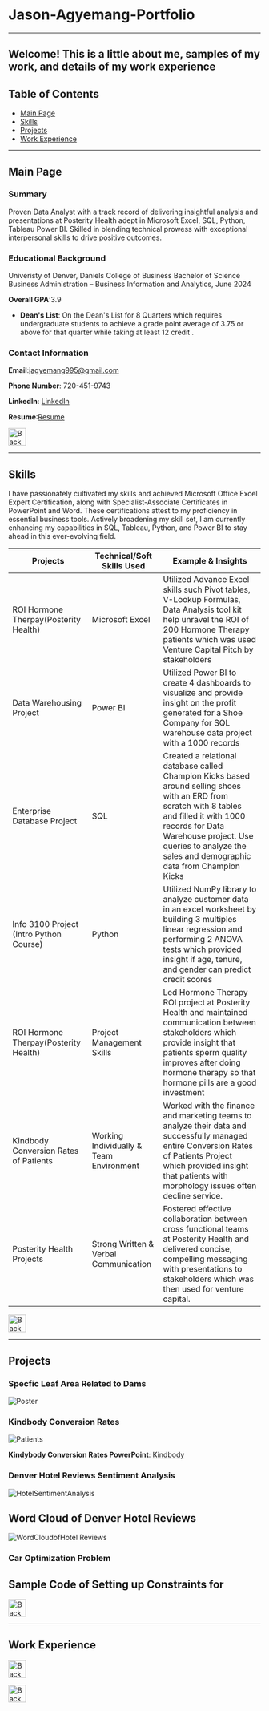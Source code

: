 # Jason-Agyemang-Portfolio



<a name="top"></a>
<hr>

## Welcome! This is a little about me, samples of my work, and details of my work experience

## Table of Contents
- [Main Page](#mainpage)
- [Skills](#skills)
- [Projects](#projects)
- [Work Experience](#workexperience)


<a name="mainpage"></a>
<hr>

## Main Page

### Summary
Proven Data Analyst with a track record of delivering insightful analysis and presentations at Posterity Health adept in Microsoft Excel, SQL, Python, Tableau Power BI. Skilled in blending technical prowess with exceptional interpersonal skills to drive positive outcomes.


### Educational Background
Univeristy of Denver, Daniels College of Business
Bachelor of Science Business Administration – Business Information and Analytics, June 2024

<b>Overall GPA</b>:3.9

<ul>
  <li><b> Dean's List</b>: On the Dean's List for 8 Quarters which requires undergraduate students to achieve a grade point average of 3.75 or above for that quarter while taking at least 12 credit .</li>
  
</ul>

### Contact Information
<b>Email</b>:jagyemang995@gmail.com

<b>Phone Number</b>: 720-451-9743

<b>LinkedIn</b>: [LinkedIn](https://www.linkedin.com/in/jasonagyemang/)</i>

<b>Resume</b>:[Resume](/JasonAgyemangResume24.pdf)


[<img src="https://user-images.githubusercontent.com/91146906/152072378-b0168a2d-e85c-47c6-a272-fcfb3f6a44ae.svg" height="35" alt="Back to Top">](#top)

<a name="skills"></a>

<a name="skills"></a>
<hr>

## Skills
I have passionately cultivated my skills and achieved Microsoft Office Excel Expert Certification, along with Specialist-Associate Certificates in PowerPoint and Word. These certifications attest to my proficiency in essential business tools. Actively broadening my skill set, I am currently enhancing my capabilities in SQL, Tableau, Python, and Power BI to stay ahead in this ever-evolving field. 


  | Projects | Technical/Soft Skills Used |  Example & Insights|
|----------|----------|----------|
| ROI Hormone Therpay(Posterity Health)  | Microsoft Excel | Utilized Advance Excel skills such Pivot tables,  V-Lookup Formulas, Data Analysis tool kit help unravel the ROI of 200 Hormone Therapy patients which was used Venture Capital Pitch by stakeholders |
|  Data Warehousing Project | Power BI| Utilized Power BI to create 4 dashboards to visualize and provide insight on the profit generated for a Shoe Company for SQL warehouse data project with a 1000 records |
| Enterprise Database Project | SQL| Created a relational database called Champion Kicks based around selling shoes with an ERD from scratch with 8 tables and filled it with 1000 records for Data Warehouse project. Use queries to analyze the sales  and demographic data from Champion Kicks|
| Info 3100 Project (Intro Python Course)| Python | Utilized NumPy library to analyze customer data in an excel worksheet by building 3 multiples linear regression and performing 2 ANOVA tests which provided insight if age, tenure, and gender can predict credit scores |
|ROI Hormone Therpay(Posterity Health) | Project Management Skills | Led Hormone Therapy ROI project at Posterity Health and maintained communication between stakeholders which provide insight that patients sperm quality improves after doing hormone therapy so that hormone pills are a good investment|
| Kindbody Conversion Rates of Patients | Working Individually & Team Environment| Worked with the finance and marketing teams to analyze their data and successfully managed entire Conversion Rates of Patients Project which provided insight that patients with morphology issues often decline service. |
|Posterity Health Projects |Strong Written & Verbal Communication | Fostered effective collaboration between cross functional teams at Posterity Health and delivered concise, compelling messaging with presentations to stakeholders which was then used for venture capital. |


     
[<img src="https://user-images.githubusercontent.com/91146906/152072378-b0168a2d-e85c-47c6-a272-fcfb3f6a44ae.svg" height="35" alt="Back to Top">](#top)





<a name="projects"></a>
<hr>

## Projects

### Specfic Leaf Area Related to Dams 
![Poster](https://github.com/Jage73/Jason-Agyemang-Portfolio/blob/main/RussianLeaves.png?raw=true)

### Kindbody Conversion Rates 
![Patients](https://github.com/Jage73/Jason-Agyemang-Portfolio/blob/main/Patients.png?raw=true)

<b> Kindybody Conversion Rates PowerPoint</b>: [Kindbody](https://denveru-my.sharepoint.com/:p:/r/personal/jay_agyemang_du_edu/_layouts/15/Doc.aspx?sourcedoc=%7BB35A5221-1EF5-487A-95AB-6435ED42DC69%7D&file=a_Propensitytoact_brief.pptx&action=edit&mobileredirect=true)</i>

### Denver Hotel Reviews Sentiment Analysis 

![HotelSentimentAnalysis](https://github.com/JasonAgyemang/JasonAgyemang/blob/main/SentimentTopicModel5.png?raw=true)



## Word Cloud of Denver Hotel Reviews 
![WordCloudofHotel Reviews](https://github.com/JasonAgyemang/JasonAgyemang/blob/main/Denver%20Hotels%20World%20Cloud%20.png?raw=true)


###  Car Optimization Problem

## Sample Code of Setting up Constraints for 




[<img src="https://user-images.githubusercontent.com/91146906/152072378-b0168a2d-e85c-47c6-a272-fcfb3f6a44ae.svg" height="35" alt="Back to Top">](#top)

<a name="workexperience"></a>
<hr>

## Work Experience

[<img src="https://user-images.githubusercontent.com/91146906/152072378-b0168a2d-e85c-47c6-a272-fcfb3f6a44ae.svg" height="35" alt="Back to Top">](#top)




[<img src="https://user-images.githubusercontent.com/91146906/152072378-b0168a2d-e85c-47c6-a272-fcfb3f6a44ae.svg" height="35" alt="Back to Top">](#top)
